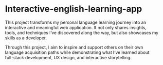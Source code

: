 # Interactive-english-learning-app
This project transforms my personal language learning journey into an interactive and meaningful web application. It not only shares insights, tools, and techniques I’ve discovered along the way, but also showcases my skills as a developer.

Through this project, I aim to inspire and support others on their own language acquisition paths while demonstrating what I’ve learned about full-stack development, UX design, and interactive storytelling.
